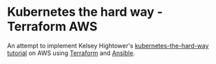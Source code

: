 # Kubernetes the hard way - Terraform AWS

An attempt to implement Kelsey Hightower's [kubernetes-the-hard-way tutorial](https://github.com/kelseyhightower/kubernetes-the-hard-way) on AWS using [Terraform](https://www.terraform.io) and [Ansible](https://www.ansible.com/).
